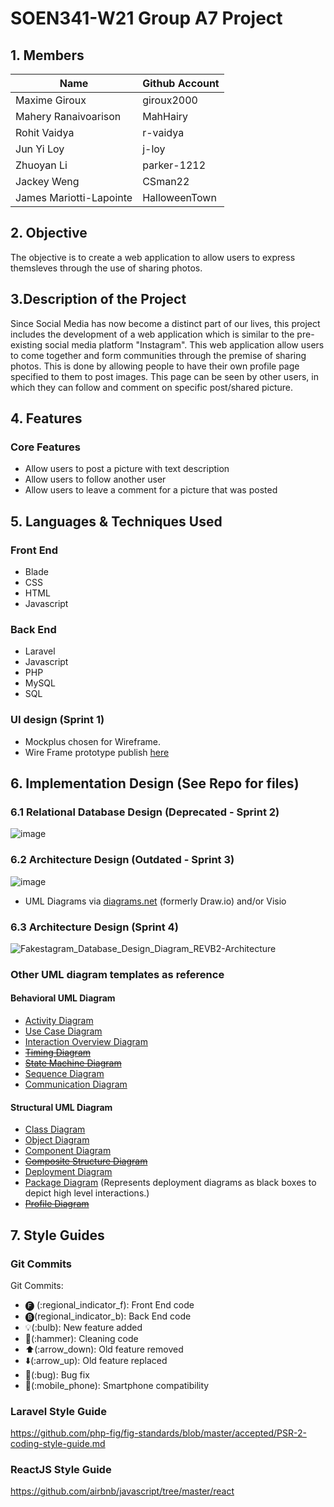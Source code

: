# SOEN341-W21 Group A7 Project

## 1. Members
Name | Github Account
------------ | ------------- 
Maxime Giroux | giroux2000
Mahery Ranaivoarison | MahHairy
Rohit Vaidya | r-vaidya
Jun Yi Loy | j-loy
Zhuoyan Li | parker-1212
Jackey Weng | CSman22 
James Mariotti-Lapointe | HalloweenTown 

## 2. Objective
The objective is to create a web application to allow users to express themsleves through the use of sharing photos.

## 3.Description of the Project 
Since Social Media has now become a distinct part of our lives, this project includes the development of a web application which is similar to the pre-existing social media platform "Instagram". This web application allow users to come together and form communities through the premise of sharing photos. This is done by allowing people to have their own profile page specified to them to post images. This page can be seen by other users, in which they can follow and comment on specific post/shared picture.  

## 4. Features
### **Core Features**
- Allow users to post a picture with text description
- Allow users to follow another user
- Allow users to leave a comment for a picture that was posted

## 5. Languages & Techniques Used
### **Front End**
- Blade
- CSS
- HTML
- Javascript

### **Back End**
- Laravel
- Javascript
- PHP
- MySQL
- SQL

### **UI design** (Sprint 1)
- Mockplus chosen for Wireframe.
- Wire Frame prototype publish [here](http://run.mockplus.com/J14EA8NbBWmZRcTN/index.html)

## 6. **Implementation Design** (See Repo for files)
### 6.1 Relational Database Design (Deprecated - Sprint 2)
![image](https://user-images.githubusercontent.com/16064297/111727249-e834f000-8840-11eb-8a4a-5082315c1d15.png)

### 6.2 Architecture Design (Outdated - Sprint 3)
![image](https://user-images.githubusercontent.com/16064297/111726964-4f9e7000-8840-11eb-84b6-4b2f97de57f1.png)
- UML Diagrams via [diagrams.net](https://app.diagrams.net/) (formerly Draw.io) and/or Visio

### 6.3 Architecture Design (Sprint 4)
![Fakestagram_Database_Design_Diagram_REVB2-Architecture](https://user-images.githubusercontent.com/16064297/114958888-ef482180-9e31-11eb-9ec5-8ba2a3193239.jpg)

### Other UML diagram templates as reference
#### Behavioral UML Diagram
- [Activity Diagram](https://tallyfy.com/uml-diagram/#activity-diagram)
- [Use Case Diagram](https://tallyfy.com/uml-diagram/#use-case-diagram)
- [Interaction Overview Diagram](https://tallyfy.com/uml-diagram/#interaction-overview-diagram)
- [~~Timing Diagram~~](https://tallyfy.com/uml-diagram/#timing-diagram)
- [~~State Machine Diagram~~](https://tallyfy.com/uml-diagram/#state-machine-diagram)
- [Sequence Diagram](https://tallyfy.com/uml-diagram/#sequence-diagram)
- [Communication Diagram](https://tallyfy.com/uml-diagram/#communication_uml_diagram)

#### Structural UML Diagram
- [Class Diagram](https://tallyfy.com/uml-diagram/#class-diagram)
- [Object Diagram](https://tallyfy.com/uml-diagram/#object-diagram)
- [Component Diagram](https://tallyfy.com/uml-diagram/#component-diagram)
- [~~Composite Structure Diagram~~](https://tallyfy.com/uml-diagram/#composite-structure-diagram)
- [Deployment Diagram](https://tallyfy.com/uml-diagram/#deployment-diagram)
- [Package Diagram](https://tallyfy.com/uml-diagram/#package-diagram) (Represents deployment diagrams as black boxes to depict high level interactions.)
- [~~Profile Diagram~~](https://tallyfy.com/uml-diagram/#profile-diagram)

## 7. Style Guides 
### Git Commits
Git Commits:
- 🅕 (:regional_indicator_f): Front End code
- 🅑(regional_indicator_b): Back End code 
- 💡(:bulb): New feature added 
- 🔨(:hammer): Cleaning code
- ⬆️(:arrow_down): Old feature removed
- ⬇️(:arrow_up): Old feature replaced
- 🐛(:bug): Bug fix
- 📱(:mobile_phone): Smartphone compatibility

### Laravel Style Guide
https://github.com/php-fig/fig-standards/blob/master/accepted/PSR-2-coding-style-guide.md

### ReactJS Style Guide
https://github.com/airbnb/javascript/tree/master/react
